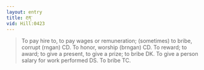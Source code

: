 ```yaml
---
layout: entry
title: རྔན་
vid: Hill:0423
---
```

> To pay hire to, to pay wages or remuneration; (sometimes) to bribe, corrupt (rngan) CD. To honor, worship (brngan) CD. To reward; to award; to give a present, to give a prize; to bribe DK. To give a person salary for work performed DS. To bribe TC.
